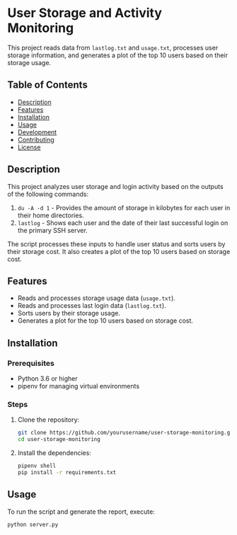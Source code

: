 # User Storage and Activity Monitoring

This project reads data from `lastlog.txt` and `usage.txt`, processes user storage information, and generates a plot of the top 10 users based on their storage usage.

## Table of Contents

- [Description](#description)
- [Features](#features)
- [Installation](#installation)
- [Usage](#usage)
- [Development](#development)
- [Contributing](#contributing)
- [License](#license)

## Description

This project analyzes user storage and login activity based on the outputs of the following commands:

1. `du -A -d 1` - Provides the amount of storage in kilobytes for each user in their home directories.
2. `lastlog` - Shows each user and the date of their last successful login on the primary SSH server.

The script processes these inputs to handle user status and sorts users by their storage cost. It also creates a plot of the top 10 users based on storage cost.

## Features

- Reads and processes storage usage data (`usage.txt`).
- Reads and processes last login data (`lastlog.txt`).
- Sorts users by their storage usage.
- Generates a plot for the top 10 users based on storage cost.

## Installation

### Prerequisites

- Python 3.6 or higher
- pipenv for managing virtual environments

### Steps

1. Clone the repository:

    ```bash
    git clone https://github.com/yourusername/user-storage-monitoring.git
    cd user-storage-monitoring
    ```

2. Install the dependencies:

    ```bash
    pipenv shell
    pip install -r requirements.txt
    ```

## Usage

To run the script and generate the report, execute:

```bash
python server.py
